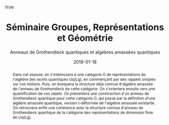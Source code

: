 ﻿---
subtitle: Anneaux de Grothendieck quantiques et algèbres amassées quantiques
title: Séminaire Groupes, Représentations et Géométrie
event_url: https://www.imj-prg.fr/grg/PHP/index.php?Sem=grg&Date=2018

location: Université Paris Diderot
address:
#  street: 450 Serra Mall
  city: Paris
#  region: CA
#  postcode: '94305'
  country: France

#summary: An example talk using Academic's Markdown slides feature.
abstract: "Dans cet exposé, on s'intéressera à une catégorie O de représentations de l'algèbre des lacets quantiques Uq(Lg), en commençant par des rappels simples sur ces notions. Puis, on évoquera la structure déjà connue d'algèbre amassée de l'anneau de Grothendieck de cette catégorie. On s'orientera ensuite vers une quantification de ces objets. On présentera une construction d'un anneau de Grothendieck quantique pour cette catégorie O, qui passe par la définition d'une algèbre amassée quantique, version t-déformée de l'algèbre amassée existante. On retrouvera enfin une cohérence avec la structure connue d'anneau de Grothendieck quantique de la catégorie des représentations de dimension finie de Uq(Lg)."

# Talk start and end times.
#   End time can optionally be hidden by prefixing the line with `#`.
date: "2019-01-18"
#date_end: "2030-06-01T15:00:00Z"
all_day: true

# Schedule page publish date (NOT talk date).
publishDate: "2019-01-18"

authors: []
tags: []

# Is this a featured talk? (true/false)
featured: false

image:
  caption: 'Image credit: [**Unsplash**](https://unsplash.com/photos/bzdhc5b3Bxs)'
  focal_point: Right

links:
# - icon: twitter
#  icon_pack: fab
#  name: Follow
#  url: https://twitter.com/georgecushen
url_code: ""
url_pdf: ""
url_slides: ""
url_video: ""

# Markdown Slides (optional).
#   Associate this talk with Markdown slides.
#   Simply enter your slide deck's filename without extension.
#   E.g. `slides = "example-slides"` references `content/slides/example-slides.md`.
#   Otherwise, set `slides = ""`.
slides :

# Projects (optional).
#   Associate this post with one or more of your projects.
#   Simply enter your project's folder or file name without extension.
#   E.g. `projects = ["internal-project"]` references `content/project/deep-learning/index.md`.
#   Otherwise, set `projects = []`.
projects :

# Enable math on this page?
math: true
---


